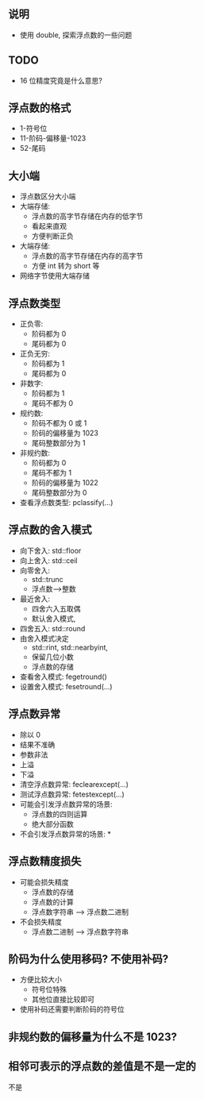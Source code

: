 
## 说明
* 使用 double, 探索浮点数的一些问题

## TODO
* 16 位精度究竟是什么意思?

## 浮点数的格式
* 1-符号位
* 11-阶码-偏移量-1023
* 52-尾码

## 大小端
* 浮点数区分大小端
* 大端存储:
    * 浮点数的高字节存储在内存的低字节
    * 看起来直观
    * 方便判断正负
* 大端存储:
    * 浮点数的高字节存储在内存的高字节
    * 方便 int 转为 short 等
* 网络字节使用大端存储

## 浮点数类型
* 正负零:
    * 阶码都为 0
    * 尾码都为 0
* 正负无穷:
    * 阶码都为 1
    * 尾码都为 0
* 非数字:
    * 阶码都为 1
    * 尾码不都为 0
* 规约数:
    * 阶码不都为 0 或 1
    * 阶码的偏移量为 1023
    * 尾码整数部分为 1
* 非规约数:
    * 阶码都为 0
    * 尾码不都为 1
    * 阶码的偏移量为 1022
    * 尾码整数部分为 0
* 查看浮点数类型: pclassify(...)

## 浮点数的舍入模式
* 向下舍入: std::floor
* 向上舍入: std::ceil
* 向零舍入:
    * std::trunc
    * 浮点数-->整数
* 最近舍入:
    * 四舍六入五取偶
    * 默认舍入模式,
* 四舍五入: std::round
* 由舍入模式决定
    * std::rint, std::nearbyint,
    * 保留几位小数
    * 浮点数的存储
* 查看舍入模式: fegetround()
* 设置舍入模式: fesetround(...)

## 浮点数异常
* 除以 0
* 结果不准确
* 参数非法
* 上溢
* 下溢
* 清空浮点数异常: feclearexcept(...)
* 测试浮点数异常: fetestexcept(...)
* 可能会引发浮点数异常的场景:
    * 浮点数的四则运算
    * 绝大部分函数
* 不会引发浮点数异常的场景:
    *

## 浮点数精度损失
* 可能会损失精度
    * 浮点数的存储
    * 浮点数的计算
    * 浮点数字符串 --> 浮点数二进制
* 不会损失精度
    * 浮点数二进制 --> 浮点数字符串

## 阶码为什么使用移码? 不使用补码?
* 方便比较大小
    * 符号位特殊
    * 其他位直接比较即可
* 使用补码还需要判断阶码的符号位

## 非规约数的偏移量为什么不是 1023?

## 相邻可表示的浮点数的差值是不是一定的
不是

